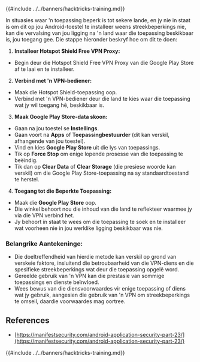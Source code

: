 {{#include ../../banners/hacktricks-training.md}}

In situasies waar 'n toepassing beperk is tot sekere lande, en jy nie in staat is om dit op jou Android-toestel te installeer weens streekbeperkings nie, kan die vervalsing van jou ligging na 'n land waar die toepassing beskikbaar is, jou toegang gee. Die stappe hieronder beskryf hoe om dit te doen:

1. **Installeer Hotspot Shield Free VPN Proxy:**

- Begin deur die Hotspot Shield Free VPN Proxy van die Google Play Store af te laai en te installeer.

2. **Verbind met 'n VPN-bediener:**

- Maak die Hotspot Shield-toepassing oop.
- Verbind met 'n VPN-bediener deur die land te kies waar die toepassing wat jy wil toegang hê, beskikbaar is.

3. **Maak Google Play Store-data skoon:**

- Gaan na jou toestel se **Instellings**.
- Gaan voort na **Apps** of **Toepassingbestuurder** (dit kan verskil, afhangende van jou toestel).
- Vind en kies **Google Play Store** uit die lys van toepassings.
- Tik op **Force Stop** om enige lopende prosesse van die toepassing te beëindig.
- Tik dan op **Clear Data** of **Clear Storage** (die presiese woorde kan verskil) om die Google Play Store-toepassing na sy standaardtoestand te herstel.

4. **Toegang tot die Beperkte Toepassing:**
- Maak die **Google Play Store** oop.
- Die winkel behoort nou die inhoud van die land te reflekteer waarmee jy via die VPN verbind het.
- Jy behoort in staat te wees om die toepassing te soek en te installeer wat voorheen nie in jou werklike ligging beskikbaar was nie.

### Belangrike Aantekeninge:

- Die doeltreffendheid van hierdie metode kan verskil op grond van verskeie faktore, insluitend die betroubaarheid van die VPN-diens en die spesifieke streekbeperkings wat deur die toepassing opgelê word.
- Gereelde gebruik van 'n VPN kan die prestasie van sommige toepassings en dienste beïnvloed.
- Wees bewus van die diensvoorwaardes vir enige toepassing of diens wat jy gebruik, aangesien die gebruik van 'n VPN om streekbeperkings te omseil, daardie voorwaardes mag oortree.

## References

- [https://manifestsecurity.com/android-application-security-part-23/](https://manifestsecurity.com/android-application-security-part-23/)

{{#include ../../banners/hacktricks-training.md}}
